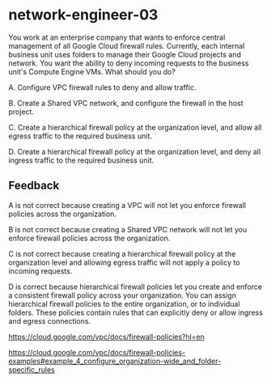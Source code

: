 # network-engineer-03

You work at an enterprise company that wants to enforce central management of all Google Cloud firewall rules. Currently, each internal business unit uses folders to manage their Google Cloud projects and network. You want the ability to deny incoming requests to the business unit's Compute Engine VMs. What should you do?

A. Configure VPC firewall rules to deny and allow traffic.

B. Create a Shared VPC network, and configure the firewall in the host project.

C. Create a hierarchical firewall policy at the organization level, and allow all egress traffic to the required business unit.

D. Create a hierarchical firewall policy at the organization level, and deny all ingress traffic to the required business unit.

## Feedback

A is not correct because creating a VPC will not let you enforce firewall policies across the organization.

B is not correct because creating a Shared VPC network will not let you enforce firewall policies across the organization.

C is not correct because creating a hierarchical firewall policy at the organization level and allowing egress traffic will not apply a policy to incoming requests.

D is correct because hierarchical firewall policies let you create and enforce a consistent firewall policy across your organization. You can assign hierarchical firewall policies to the entire organization, or to individual folders. These policies contain rules that can explicitly deny or allow ingress and egress connections.

https://cloud.google.com/vpc/docs/firewall-policies?hl=en

https://cloud.google.com/vpc/docs/firewall-policies-examples#example_4_configure_organization-wide_and_folder-specific_rules